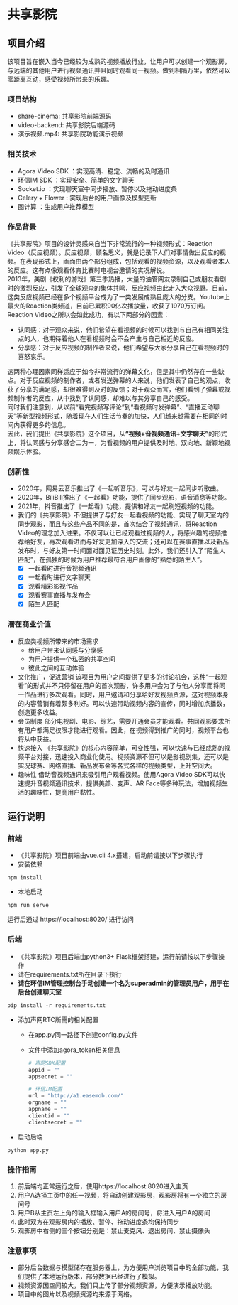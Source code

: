 # 共享影院

## 项目介绍

该项目旨在嵌入当今已经较为成熟的视频播放行业，让用户可以创建一个观影房，与远端的其他用户进行视频通讯并且同时观看同一视频。做到相隔万里，依然可以零距离互动，感受视频所带来的乐趣。

### 项目结构

* share-cinema: 共享影院前端源码
* video-backend: 共享影院后端源码
* 演示视频.mp4: 共享影院功能演示视频

### 相关技术

* Agora Video SDK ：实现高清、稳定、流畅的及时通讯
* 环信IM SDK ：实现安全、简单的文字聊天
* Socket.io ：实现聊天室中同步播放、暂停以及拖动进度条
* Celery + Flower : 实现后台的用户画像及模型更新
* 图计算 ：生成用户推荐模型

### 作品背景

《共享影院》项目的设计灵感来自当下非常流行的一种视频形式：Reaction Video（反应视频）。反应视频，顾名思义，就是记录下人们对事情做出反应的视频。在表现形式上，画面由两个部分组成，包括观看的视频资源，以及观看者本人的反应。这有点像观看体育比赛时电视台邀请的实况解说。<br>
2013年，美剧《权利的游戏》第三季热播，大量的油管网友录制自己或朋友看剧时的激烈反应，引发了全球观众的集体共鸣，反应视频由此走入大众视野。目前，这类反应视频已经在多个视频平台成为了一类发展成熟且庞大的分支。Youtube上最火的Reaction类频道，目前已累积90亿次播放量，收获了1970万订阅。<br>
Reaction Video之所以会如此成功，有以下两部分的因素：

* 认同感：对于观众来说，他们希望在看视频的时候可以找到与自己有相同关注点的人，也期待着他人在看视频时会不会产生与自己相近的反应。
* 分享感：对于反应视频的制作者来说，他们希望与大家分享自己在看视频时的喜怒哀乐。

这两种心理因素同样适应于如今非常流行的弹幕文化，但是其中仍然存在一些缺点。对于反应视频的制作者，或者发送弹幕的人来说，他们发表了自己的观点，收获了分享的满足感，却很难得到及时的反馈；对于观众而言，他们看到了弹幕或视频制作者的反应，从中找到了认同感，却难以与其分享自己的感受。<br>
同时我们注意到，从以前“看完视频写评论”到“看视频时发弹幕”、“直播互动聊天”等新型视频形式，随着现在人们生活节奏的加快，人们越来越需要在相同的时间内获得更多的信息。<br>
因此，我们提出《共享影院》这个项目，从<b>“视频+音视频通讯+文字聊天”</b>的形式上，将认同感与分享感合二为一，为看视频的用户提供及时地、双向地、新颖地视频娱乐体验。<br>

### 创新性

- 2020年，网易云音乐推出了《一起听音乐》，可以与好友一起同步听歌曲。
- 2020年，BiliBili推出了《一起看》功能，提供了同步观影，语音消息等功能。
- 2021年，抖音推出了《一起看》功能，提供和好友一起刷短视频的功能。
- 我们的《共享影院》不但提供了与好友一起看视频的功能、实现了聊天室内的同步观影，而且与这些产品不同的是，首次结合了视频通讯，将Reaction Video的理念加入进来。不仅可以让已经观看过视频的人，将感兴趣的视频推荐给好友，再次观看进而与好友更加深入的交流；还可以在赛事直播以及新品发布时，与好友第一时间面对面见证历史时刻。此外，我们还引入了“陌生人匹配”，在孤独的时候为用户推荐最符合用户画像的“熟悉的陌生人”。
    - [X] 一起看时进行音视频通讯
    - [X] 一起看时进行文字聊天
    - [X] 观看精彩影视作品
    - [X] 观看赛事直播与发布会
    - [X] 陌生人匹配

### 潜在商业价值

* 反应类视频所带来的市场需求
    * 给用户带来认同感与分享感
    * 为用户提供一个私密的共享空间
    * 彼此之间的互动体验
* 文化推广，促进营销
    该项目为用户之间提供了更多的讨论机会，这种“一起观看”的形式并不只停留在用户的首次观影，许多用户会为了与他人分享而将同一作品进行多次观看。同时，用户邀请和分享给好友视频资源，这对视频本身的内容营销有着颇多利好。可以快速带动视频内容的宣传，同时增加点播数，创造更多收益。
* 会员制度
    部分电视剧、电影、综艺，需要开通会员才能观看。共同观影要求所有用户都满足权限才能进行观看。因此，在视频得到推广的同时，视频平台也将从中获益。
* 快速接入
    《共享影院》的核心内容简单，可变性强，可以快速与已经成熟的视频平台对接，迅速投入商业化使用。视频资源不但可以是影视剧集，还可以是实况球赛、网络直播、新品发布会等各式各样的视频类型，上升空间大。
* 趣味性
    借助音视频通讯来吸引用户观看视频。使用Agora Video SDK可以快速提升音视频通讯技术，提供美颜、变声、AR Face等多种玩法，增加视频生活的趣味性，提高用户黏性。


## 运行说明

### 前端

* 《共享影院》项目前端由vue.cli 4.x搭建，启动前请按以下步骤执行
* 安装依赖

```
npm install
```

* 本地启动

```
npm run serve
```

运行后通过 https://localhost:8020/ 进行访问

### 后端

* 《共享影院》项目后端由python3+ Flask框架搭建，运行前请按以下步骤操作
* 请在requirements.txt所在目录下执行
* **请在环信IM管理控制台手动创建一个名为superadmin的管理员用户，用于在后台创建聊天室**
```
pip install -r requirements.txt
```
* 添加声网RTC所需的相关配置
    * 在app.py同一路径下创建config.py文件
    * 文件中添加agora_token相关信息

        ```python
        # 声网SDK配置
        appid = ""
        appsecret = ""

        # 环信IM配置
        url = "http://a1.easemob.com/"
        orgname = ""
        appname = ""
        clientid = ""
        clientsecret = ""
        ```

* 启动后端

```
python app.py
```

### 操作指南

1. 前后端均正常运行之后，使用https://localhost:8020进入主页
2. 用户A选择主页中的任一视频，将自动创建观影房，观影房将有一个独立的房间号
3. 用户B从主页左上角的输入框输入用户A的房间号，将进入用户A的房间
4. 此时双方在观影房内的播放、暂停、拖动进度条均保持同步
5. 观影房中右侧的三个按钮分别是：禁止麦克风、退出房间、禁止摄像头


### 注意事项

* 部分后台数据与模型储存在服务器上，为方便用户浏览项目中的全部功能，我们提供了本地运行版本，部分数据已经进行了模拟。
* 视频资源因空间较大，我们只上传了部分视频资源，方便演示播放功能。
* 项目中的图片以及视频资源均来源于网络。

